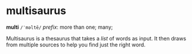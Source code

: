 # multisaurus

**multi** `/ˈməltē/`
*prefix*: more than one; many;

Multisaurus is a thesaurus that takes a *list* of words as input. It then draws from multiple sources to help you find just the right word.
